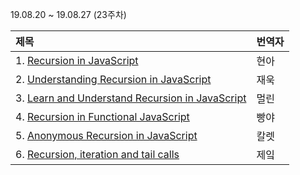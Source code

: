19.08.20 ~ 19.08.27 (23주차)

|     제목     |    번역자    |
| :---------- | :--------- |
| 1. [Recursion in JavaScript](https://github.com/Lee-hyuna/33-js-concepts-kr/wiki/%EC%9E%90%EB%B0%94%EC%8A%A4%ED%81%AC%EB%A6%BD%ED%8A%B8%EC%9D%98-%EC%9E%AC%EA%B7%80%ED%95%A8%EC%88%98) | 현아 |
| 2. [Understanding Recursion in JavaScript](https://github.com/Lee-hyuna/33-js-concepts-kr/wiki/%EC%9E%90%EB%B0%94%EC%8A%A4%ED%81%AC%EB%A6%BD%ED%8A%B8%EC%9D%98-%EC%9E%AC%EA%B7%80%EC%97%90-%EB%8C%80%ED%95%9C-%EC%9D%B4%ED%95%B4) | 재욱 |
| 3. [Learn and Understand Recursion in JavaScript](https://github.com/Lee-hyuna/33-js-concepts-kr/wiki/Learn-and-Understand-Recursion-in-JavaScript) | 멀린 |
| 4. [Recursion in Functional JavaScript](https://www.sitepoint.com/recursion-functional-javascript/) | 빵야 |
| 5. [Anonymous Recursion in JavaScript ](https://github.com/Lee-hyuna/33-js-concepts-kr/wiki/%EC%9E%90%EB%B0%94%EC%8A%A4%ED%81%AC%EB%A6%BD%ED%8A%B8%EC%97%90%EC%84%9C%EC%9D%98-%EC%9D%B5%EB%AA%85%EC%9E%AC%EA%B7%80) | 칼렛 |
| 6. [Recursion, iteration and tail calls](https://github.com/Lee-hyuna/33-js-concepts-kr/wiki/recursion-iteration-and-tail-calls-in-js) | 제잌 |